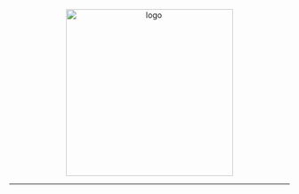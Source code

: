 <div align="center">
  <a href="https://github.com/TheJan-Jan"><img height="300px" alt="logo" src="https://cdn.jsdelivr.net/gh/thejan-jan/thejan@master/logo.svg"/></a>
</div>


---
